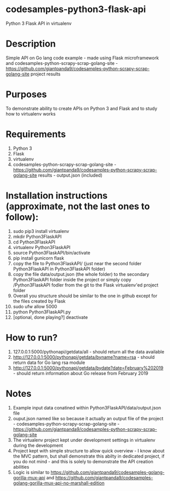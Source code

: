 # codesamples-python3-flask-api
Python 3 Flask API in virtualenv
# Description
Simple API on Go lang code example - made using Flask microframework and codesamples-python-scrapy-scrap-golang-site - https://github.com/giantpanda9/codesamples-python-scrapy-scrap-golang-site project results
# Purposes
To demonstrate ability to create APIs on Python 3 and Flask and to study how to virtualenv works
# Requirements
1) Python 3
2) Flask
3) virtualenv
4) codesamples-python-scrapy-scrap-golang-site - https://github.com/giantpanda9/codesamples-python-scrapy-scrap-golang-site results - output.json (included)
# Installation instructions (approximate, not the last ones to follow):
1) sudo pip3 install virtualenv
2) mkdir Python3FlaskAPI
3) cd Python3FlaskAPI
4) virtualenv Python3FlaskAPI
5) source Python3FlaskAPI/bin/activate
6) pip install gunicorn flask
7) copy the file to Python3FlaskAPI/ (just near the second folder Python3FlaskAPI in Python3FlaskAPI folder)
8) copy the file data/output.json (the whole folder) to the secondary Python3FlaskAPI folder inside the project or simply copy /Python3FlaskAPI fodler from the git to the Flask virtualenv'ed project folder
9) Overall you structure should be similar to the one in github except for the files created by Flask
9) sudo ufw allow 5000
10) python Python3FlaskAPI.py
11) [optional, done playing?] deactivate
# How to run?
1) 127.0.0.1:5000/pythonapi/getdata/all - should return all the data available
2) http://127.0.0.1:5000/pythonapi/getdata/byname?name=rsa - should return data for Go lang rsa module
3) http://127.0.0.1:5000/pythonapi/getdata/bydate?date=February%202019 - should return information about Go release from February 2019
# Notes
1) Example input data conatined within Python3FlaskAPI/data/output.json file
2) ouput.json named like so because it actually an output file of the project - codesamples-python-scrapy-scrap-golang-site - https://github.com/giantpanda9/codesamples-python-scrapy-scrap-golang-site
3) The virtualenv project kept under development settings in virtualenv during the development 
4) Project kept with simple structure to allow quick overview - I know about the MVC pattern, but shall demonstrate this abilty in dedicated project, if you do not mind - and this is solely to demonstrate the API creation abilities
5) Logic is similar to https://github.com/giantpanda9/codesamples-golang-gorilla-mux-api and https://github.com/giantpanda9/codesamples-golang-gorilla-mux-api-no-marshall-edition
